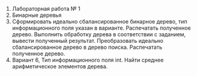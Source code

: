 1) Лабораторная работа № 1
2) Бинарные деревья 
3) Сформировать идеально сбалансированное бинарное дерево, тип информационного поля указан в варианте. Распечатать полученное дерево. Выполнить обработку дерева в соответствии с заданием, вывести полученный результат. Преобразовать идеально сбалансированное дерево в дерево поиска. Распечатать полученное дерево.
4) Вариант 6, Тип информационного поля int. Найти среднее арифметическое элементов дерева.
